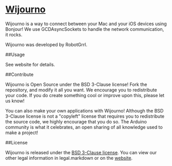 [Wijourno](http://robotgrrl.com/apps4arduino/wijourno.php)
==================

Wijourno is a way to connect between your Mac and your iOS devices using Bonjour! We use GCDAsyncSockets to handle the network communication, it rocks. 

Wijourno was developed by RobotGrrl.

##Usage

See website for details.


##Contribute

Wijourno is Open Source under the BSD 3-Clause license! Fork the repository, and modify it all you want. We encourage you to redistribute your code. If you do create something cool or improve upon this, please let us know!

You can also make your own applications with Wijourno! Although the BSD 3-Clause license is not a "copyleft" license that requires you to redistribute the source code, we highly encourage that you do so. The Arduino community is what it celebrates, an open sharing of all knowledge used to make a project!


##License

Wijourno is released under the [BSD 3-Clause license](http://www.opensource.org/licenses/BSD-3-Clause). You can view our other legal information in legal.markdown or on the [website](http://robotgrrl.com/apps4arduino/wijourno.php).